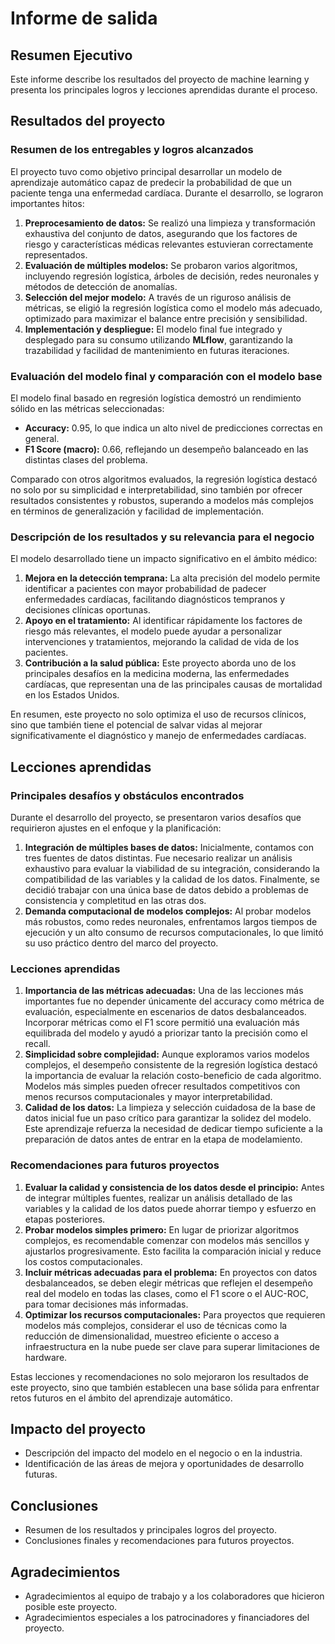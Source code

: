 # Informe de salida

## Resumen Ejecutivo

Este informe describe los resultados del proyecto de machine learning y presenta los principales logros y lecciones aprendidas durante el proceso.

## Resultados del proyecto

### Resumen de los entregables y logros alcanzados  
El proyecto tuvo como objetivo principal desarrollar un modelo de aprendizaje automático capaz de predecir la probabilidad de que un paciente tenga una enfermedad cardíaca. Durante el desarrollo, se lograron importantes hitos:  

1. **Preprocesamiento de datos:** Se realizó una limpieza y transformación exhaustiva del conjunto de datos, asegurando que los factores de riesgo y características médicas relevantes estuvieran correctamente representados.  
2. **Evaluación de múltiples modelos:** Se probaron varios algoritmos, incluyendo regresión logística, árboles de decisión, redes neuronales y métodos de detección de anomalías.  
3. **Selección del mejor modelo:** A través de un riguroso análisis de métricas, se eligió la regresión logística como el modelo más adecuado, optimizado para maximizar el balance entre precisión y sensibilidad.  
4. **Implementación y despliegue:** El modelo final fue integrado y desplegado para su consumo utilizando **MLflow**, garantizando la trazabilidad y facilidad de mantenimiento en futuras iteraciones.  

### Evaluación del modelo final y comparación con el modelo base  
El modelo final basado en regresión logística demostró un rendimiento sólido en las métricas seleccionadas:  

- **Accuracy:** 0.95, lo que indica un alto nivel de predicciones correctas en general.  
- **F1 Score (macro):** 0.66, reflejando un desempeño balanceado en las distintas clases del problema.  

Comparado con otros algoritmos evaluados, la regresión logística destacó no solo por su simplicidad e interpretabilidad, sino también por ofrecer resultados consistentes y robustos, superando a modelos más complejos en términos de generalización y facilidad de implementación.  

### Descripción de los resultados y su relevancia para el negocio  
El modelo desarrollado tiene un impacto significativo en el ámbito médico:  

1. **Mejora en la detección temprana:** La alta precisión del modelo permite identificar a pacientes con mayor probabilidad de padecer enfermedades cardíacas, facilitando diagnósticos tempranos y decisiones clínicas oportunas.  
2. **Apoyo en el tratamiento:** Al identificar rápidamente los factores de riesgo más relevantes, el modelo puede ayudar a personalizar intervenciones y tratamientos, mejorando la calidad de vida de los pacientes.  
3. **Contribución a la salud pública:** Este proyecto aborda uno de los principales desafíos en la medicina moderna, las enfermedades cardíacas, que representan una de las principales causas de mortalidad en los Estados Unidos.  

En resumen, este proyecto no solo optimiza el uso de recursos clínicos, sino que también tiene el potencial de salvar vidas al mejorar significativamente el diagnóstico y manejo de enfermedades cardíacas.  

## Lecciones aprendidas

### Principales desafíos y obstáculos encontrados  
Durante el desarrollo del proyecto, se presentaron varios desafíos que requirieron ajustes en el enfoque y la planificación:  

1. **Integración de múltiples bases de datos:** Inicialmente, contamos con tres fuentes de datos distintas. Fue necesario realizar un análisis exhaustivo para evaluar la viabilidad de su integración, considerando la compatibilidad de las variables y la calidad de los datos. Finalmente, se decidió trabajar con una única base de datos debido a problemas de consistencia y completitud en las otras dos.  
2. **Demanda computacional de modelos complejos:** Al probar modelos más robustos, como redes neuronales, enfrentamos largos tiempos de ejecución y un alto consumo de recursos computacionales, lo que limitó su uso práctico dentro del marco del proyecto.  

### Lecciones aprendidas  
1. **Importancia de las métricas adecuadas:** Una de las lecciones más importantes fue no depender únicamente del accuracy como métrica de evaluación, especialmente en escenarios de datos desbalanceados. Incorporar métricas como el F1 score permitió una evaluación más equilibrada del modelo y ayudó a priorizar tanto la precisión como el recall.  
2. **Simplicidad sobre complejidad:** Aunque exploramos varios modelos complejos, el desempeño consistente de la regresión logística destacó la importancia de evaluar la relación costo-beneficio de cada algoritmo. Modelos más simples pueden ofrecer resultados competitivos con menos recursos computacionales y mayor interpretabilidad.  
3. **Calidad de los datos:** La limpieza y selección cuidadosa de la base de datos inicial fue un paso crítico para garantizar la solidez del modelo. Este aprendizaje refuerza la necesidad de dedicar tiempo suficiente a la preparación de datos antes de entrar en la etapa de modelamiento.  

### Recomendaciones para futuros proyectos  
1. **Evaluar la calidad y consistencia de los datos desde el principio:** Antes de integrar múltiples fuentes, realizar un análisis detallado de las variables y la calidad de los datos puede ahorrar tiempo y esfuerzo en etapas posteriores.  
2. **Probar modelos simples primero:** En lugar de priorizar algoritmos complejos, es recomendable comenzar con modelos más sencillos y ajustarlos progresivamente. Esto facilita la comparación inicial y reduce los costos computacionales.  
3. **Incluir métricas adecuadas para el problema:** En proyectos con datos desbalanceados, se deben elegir métricas que reflejen el desempeño real del modelo en todas las clases, como el F1 score o el AUC-ROC, para tomar decisiones más informadas.  
4. **Optimizar los recursos computacionales:** Para proyectos que requieren modelos más complejos, considerar el uso de técnicas como la reducción de dimensionalidad, muestreo eficiente o acceso a infraestructura en la nube puede ser clave para superar limitaciones de hardware.  

Estas lecciones y recomendaciones no solo mejoraron los resultados de este proyecto, sino que también establecen una base sólida para enfrentar retos futuros en el ámbito del aprendizaje automático.  

## Impacto del proyecto

- Descripción del impacto del modelo en el negocio o en la industria.
- Identificación de las áreas de mejora y oportunidades de desarrollo futuras.

## Conclusiones

- Resumen de los resultados y principales logros del proyecto.
- Conclusiones finales y recomendaciones para futuros proyectos.

## Agradecimientos

- Agradecimientos al equipo de trabajo y a los colaboradores que hicieron posible este proyecto.
- Agradecimientos especiales a los patrocinadores y financiadores del proyecto.
